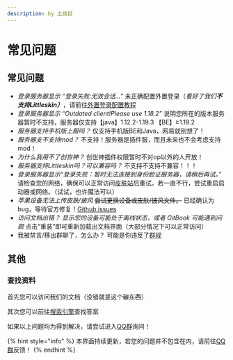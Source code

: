 ```yaml
---
description: by 土拨鼠
---
```


# 常见问题

## 常见问题

* _登录服务器显示 “登录失败:无效会话…”_  未正确配置外置登录（_看好了我们**不支持Littleskin）**_，请前往[外置登录配置教程](wai-zhi-deng-lu.md)
* _登录服务器显示 “Outdated client!Please use 1.18.2”_ 说明您所在的版本服务器暂时不支持，服务器仅支持【java】1.12.2-1.19.3 【BE】≥1.19.2
* _服务器支持手机版上服吗？_ 仅支持手机版BE和Java，网易就别想了！
* _服务器支不支持mod？_ 不支持！服务器是插件服，而且未来也不会考虑支持mod！
* _为什么我用不了创世神？_ 创世神插件权限暂时不对op以外的人开放！
* _服务器支持Littleskin吗？可以兼容吗？_ 不支持不支持不兼容！！！
* _登录服务器显示“登录失败：暂时无法连接到身份脸证服务器，请稍后再试。”_  请检查您的网络，确保可以正常访问[皮肤站](https://skin.tbstmc.xyz)后重试。若一直不行，尝试重启启动器或网络。（试试，也许魔法可以）
* _苹果设备无法上传皮肤/披风_   ~~尝试更换设备或皮肤/披风文件。~~ 已经确认为bug，等待官方修复！[Github issues](https://github.com/bs-community/blessing-skin-server/issues/509)
* _访问文档出错？ 显示您的设备可能处于离线状态，或者 GitBook 可能遇到问题_  点击“重装”即可重新加载出文档界面（大部分情况下可以正常访问）
* 我被禁言/移出群聊了，怎么办？  可能是你违反了[群规](../rules.md)

## 其他

### 查找资料

首先您可以访问我们的文档（没错就是这个~~破东西~~）

其次您可以前往[搜索引擎](https://baidu.com)查找答案

如果以上问题均为得到解决，请尝试进入[QQ群](https://jq.qq.com/?\_wv=1027\&k=ToOzeOPU)询问！



{% hint style="info" %}
本界面持续更新，若您的问题并不包含在内，请前往[QQ群](https://jq.qq.com/?\_wv=1027\&k=ToOzeOPU)反馈！
{% endhint %}
